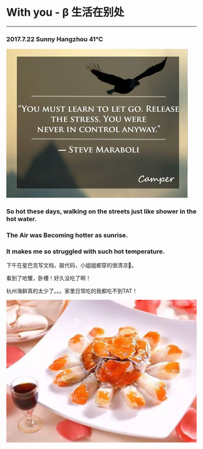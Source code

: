 # With you - β 生活在别处

---

### 2017.7.22    Sunny   Hangzhou 41℃

![](/assets/20031752_1403530669724866_8475577067392741585_n.jpg)

### So hot these days, walking on the streets just like shower in the hot water.

### The Air was Becoming hotter as sunrise.

### It makes me so struggled with such hot temperature.

下午在星巴克写文档，敲代码，小姐姐都穿的很清凉👀。

看到了呛蟹，卧槽！好久没吃了啊！

杭州海鲜真的太少了。。。家里日常吃的我都吃不到TAT！

![](/assets/WechatIMG70.jpeg)

